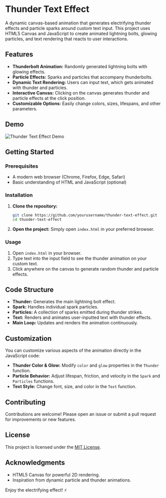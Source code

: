 # Thunder Text Effect

A dynamic canvas-based animation that generates electrifying thunder effects and particle sparks around custom text input. This project uses HTML5 Canvas and JavaScript to create animated lightning bolts, glowing particles, and text rendering that reacts to user interactions.

## Features

- **Thunderbolt Animation:** Randomly generated lightning bolts with glowing effects.
- **Particle Effects:** Sparks and particles that accompany thunderbolts.
- **Dynamic Text Rendering:** Users can input text, which gets animated with thunder and particles.
- **Interactive Canvas:** Clicking on the canvas generates thunder and particle effects at the click position.
- **Customizable Options:** Easily change colors, sizes, lifespans, and other parameters.

## Demo

![Thunder Text Effect Demo](demo.gif)

## Getting Started

### Prerequisites

- A modern web browser (Chrome, Firefox, Edge, Safari)
- Basic understanding of HTML and JavaScript (optional)

### Installation

1. **Clone the repository:**
   ```bash
   git clone https://github.com/yourusername/thunder-text-effect.git
   cd thunder-text-effect
   ```

2. **Open the project:**
   Simply open `index.html` in your preferred browser.

### Usage

1. Open `index.html` in your browser.
2. Type text into the input field to see the thunder animation on your custom text.
3. Click anywhere on the canvas to generate random thunder and particle effects.

## Code Structure

- **Thunder:** Generates the main lightning bolt effect.
- **Spark:** Handles individual spark particles.
- **Particles:** A collection of sparks emitted during thunder strikes.
- **Text:** Renders and animates user-inputted text with thunder effects.
- **Main Loop:** Updates and renders the animation continuously.

## Customization

You can customize various aspects of the animation directly in the JavaScript code:

- **Thunder Color & Glow:** Modify `color` and `glow` properties in the `Thunder` function.
- **Particle Behavior:** Adjust lifespan, friction, and velocity in the `Spark` and `Particles` functions.
- **Text Style:** Change font, size, and color in the `Text` function.

## Contributing

Contributions are welcome! Please open an issue or submit a pull request for improvements or new features.

## License

This project is licensed under the [MIT License](LICENSE).

## Acknowledgments

- HTML5 Canvas for powerful 2D rendering.
- Inspiration from dynamic particle and thunder animations.

Enjoy the electrifying effect! ⚡

